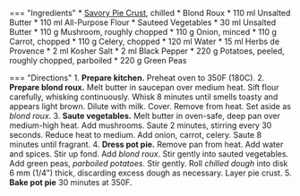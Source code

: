=== "Ingredients"
    * [Savory Pie Crust](../breads/crusts/pie-crust.md), chilled
    * Blond Roux
        * 110 ml Unsalted Butter
        * 110 ml All-Purpose Flour
    * Sauteed Vegetables
        * 30 ml Unsalted Butter
        * 110 g Mushroom, roughly chopped
        * 110 g Onion, minced
        * 110 g Carrot, chopped
        * 110 g Celery, chopped
    * 120 ml Water
    * 15 ml Herbs de Provence
    * 2 ml Kosher Salt
    * 2 ml Black Pepper
    * 220 g Potatoes, peeled, roughly chopped, parboiled
    * 220 g Green Peas

=== "Directions"
    1. **Prepare kitchen.** Preheat oven to 350F (180C).
    2. **Prepare blond roux.** Melt butter in saucepan over medium heat. Sift flour carefully, whisking continuously. Whisk 8 minutes until smells toasty and appears light brown. Dilute with milk. Cover. Remove from heat. Set aside as *blond roux*.
    3. **Saute vegetables.** Melt butter in oven-safe, deep pan over medium-high heat. Add mushrooms. Saute 2 minutes, stirring every 30 seconds. Reduce heat to medium. Add onion, carrot, celery. Saute 8 minutes until fragrant.
    4. **Dress pot pie.** Remove pan from heat. Add water and spices. Stir up fond. Add *blond roux*. Stir gently into sauted vegetables. Add green peas, *parboiled potatoes*. Stir gently. Roll *chilled dough* into disk 6 mm (1/4") thick, discarding excess dough as necessary. Layer pie crust.
    5. **Bake pot pie** 30 minutes at 350F.
